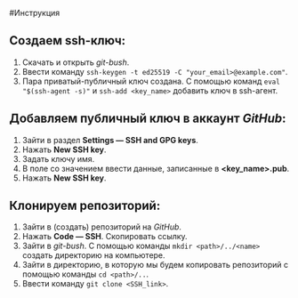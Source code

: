 #Инструкция
## Создаем ssh-ключ:

1. Скачать и открыть *git-bush*.
2. Ввести команду `ssh-keygen -t ed25519 -C "your_email>@example.com"`.
3. Пара приватый-публичный ключ создана. С помощью команд `eval "$(ssh-agent -s)"` и `ssh-add <key_name>` добавить ключ в ssh-агент.

## Добавляем публичный ключ в аккаунт _GitHub_:

1. Зайти в раздел **Settings — SSH and GPG keys**.
2. Нажать **New SSH key**.
3. Задать ключу имя.
4. В поле со значением ввести данные, записанные в **<key_name>.pub**.
5. Нажать **New SSH key**.

## Клонируем репозиторий:

1. Зайти в (создать) репозиторий на *GitHub*.
2. Нажать **Code — SSH**. Скопировать ссылку.
3. Зайти в *git-bush*. С помощью команды `mkdir <path>/../<name>` создать директорию на компьютере.
4. Зайти в директорию, в которую мы будем копировать репозиторий с помощью команды `cd <path>/..`.
5. Ввести команду `git clone <SSH_link>`.

